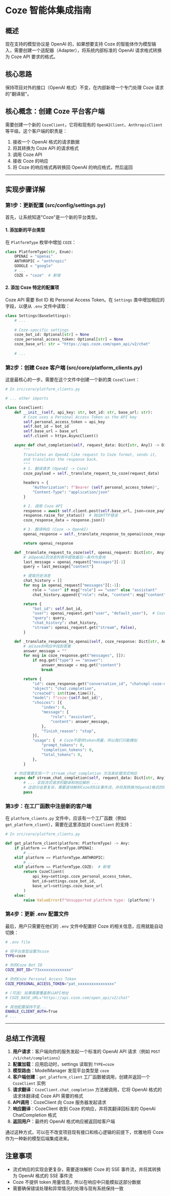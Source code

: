 # Coze 智能体集成指南

## 概述

现在支持的模型协议是 OpenAI 的，如果想要支持 Coze 的智能体作为模型输入，需要创建一个适配器（Adapter），将系统内部标准的 OpenAI 请求格式转换为 Coze API 要求的格式。

## 核心思路

保持项目对外的接口（OpenAI 格式）不变，在内部新增一个专门处理 Coze 请求的"翻译层"。

## 核心概念：创建 Coze 平台客户端

需要创建一个新的 `CozeClient`，它将和现有的 `OpenAIClient`、`AnthropicClient` 等平级。这个客户端的职责是：

1. 接收一个 OpenAI 格式的请求数据
2. 将其转换为 Coze API 的请求格式
3. 调用 Coze API
4. 接收 Coze 的响应
5. 将 Coze 的响应格式再转换回 OpenAI 的响应格式，然后返回

---

## 实现步骤详解

### 第1步：更新配置 (src/config/settings.py)

首先，让系统知道"Coze"是一个新的平台类型。

#### 1. 添加新的平台类型

在 `PlatformType` 枚举中增加 `COZE`：

```python
class PlatformType(str, Enum):
    OPENAI = "openai"
    ANTHROPIC = "anthropic"
    GOOGLE = "google"
    # ...
    COZE = "coze"  # 新增
```

#### 2. 添加 Coze 特定的配置项

Coze API 需要 Bot ID 和 Personal Access Token。在 `Settings` 类中增加相应的字段，以便从 `.env` 文件中读取：

```python
class Settings(BaseSettings):
    # ...
    
    # Coze-specific settings
    coze_bot_id: Optional[str] = None
    coze_personal_access_token: Optional[str] = None
    coze_base_url: str = "https://api.coze.com/open_api/v2/chat"
    
    # ...
```

### 第2步：创建 Coze 客户端 (src/core/platform_clients.py)

这是最核心的一步。需要在这个文件中创建一个新的类 `CozeClient`：

```python
# In src/core/platform_clients.py

# ... other imports

class CozeClient:
    def __init__(self, api_key: str, bot_id: str, base_url: str):
        # Coze uses a Personal Access Token as the API key
        self.personal_access_token = api_key
        self.bot_id = bot_id
        self.base_url = base_url
        self.client = httpx.AsyncClient()

    async def chat_completion(self, request_data: Dict[str, Any]) -> Dict[str, Any]:
        """
        Translates an OpenAI-like request to Coze format, sends it,
        and translates the response back.
        """
        # 1. 翻译请求 (OpenAI -> Coze)
        coze_payload = self._translate_request_to_coze(request_data)

        headers = {
            "Authorization": f"Bearer {self.personal_access_token}",
            "Content-Type": "application/json"
        }

        # 2. 调用 Coze API
        response = await self.client.post(self.base_url, json=coze_payload, headers=headers)
        response.raise_for_status()  # 抛出HTTP错误
        coze_response_data = response.json()

        # 3. 翻译响应 (Coze -> OpenAI)
        openai_response = self._translate_response_to_openai(coze_response_data)

        return openai_response

    def _translate_request_to_coze(self, openai_request: Dict[str, Any]) -> Dict[str, Any]:
        # 从OpenAI的消息列表中提取最后一条作为查询
        last_message = openai_request["messages"][-1]
        query = last_message["content"]

        # 提取历史消息
        chat_history = []
        for msg in openai_request["messages"][:-1]:
            role = "user" if msg["role"] == "user" else "assistant"
            chat_history.append({"role": role, "content": msg["content"]})

        return {
            "bot_id": self.bot_id,
            "user": openai_request.get("user", "default_user"),  # Coze需要一个user_id
            "query": query,
            "chat_history": chat_history,
            "stream": openai_request.get("stream", False),
        }

    def _translate_response_to_openai(self, coze_response: Dict[str, Any]) -> Dict[str, Any]:
        # 从Coze的响应中找到答案
        answer_message = ""
        for msg in coze_response.get("messages", []):
            if msg.get("type") == "answer":
                answer_message = msg.get("content")
                break

        return {
            "id": coze_response.get("conversation_id", "chatcmpl-coze-mock-id"),
            "object": "chat.completion",
            "created": int(time.time()),
            "model": f"coze-{self.bot_id}",
            "choices": [{
                "index": 0,
                "message": {
                    "role": "assistant",
                    "content": answer_message,
                },
                "finish_reason": "stop",
            }],
            "usage": {  # Coze不提供token用量，所以我们只能模拟
                "prompt_tokens": 0,
                "completion_tokens": 0,
                "total_tokens": 0,
            },
        }

    # 你还需要实现一个 stream_chat_completion 方法来处理流式响应
    async def stream_chat_completion(self, request_data: Dict[str, Any]):
        # ... 实现流式请求的翻译和响应解析 ...
        # 这部分会更复杂，需要逐块解析Coze的SSE事件流，并将其转换为OpenAI格式的SSE事件流
        pass
```

### 第3步：在工厂函数中注册新的客户端

在 `platform_clients.py` 文件中，应该有一个工厂函数（例如 `get_platform_client`），需要在这里添加对 `CozeClient` 的支持：

```python
# In src/core/platform_clients.py

def get_platform_client(platform: PlatformType) -> Any:
    if platform == PlatformType.OPENAI:
        # ...
    elif platform == PlatformType.ANTHROPIC:
        # ...
    elif platform == PlatformType.COZE:  # 新增
        return CozeClient(
            api_key=settings.coze_personal_access_token,
            bot_id=settings.coze_bot_id,
            base_url=settings.coze_base_url
        )
    else:
        raise ValueError(f"Unsupported platform type: {platform}")
```

### 第4步：更新 .env 配置文件

最后，用户只需要在他们的 `.env` 文件中配置好 Coze 的相关信息，应用就能自动切换：

```bash
# .env file

# 将平台类型设置为coze
TYPE=coze

# 你的Coze Bot ID
COZE_BOT_ID="73xxxxxxxxxxxxxx"

# 你的Coze Personal Access Token
COZE_PERSONAL_ACCESS_TOKEN="pat_xxxxxxxxxxxxxxxx"

# (可选) 如果需要覆盖默认API地址
# COZE_BASE_URL="https://api.coze.com/open_api/v2/chat"

# 其他配置保持不变...
ENABLE_CLIENT_AUTH=True
# ...
```

---

## 总结工作流程

1. **用户请求**：客户端向你的服务发起一个标准的 OpenAI API 请求（例如 `POST /v1/chat/completions`）
2. **配置加载**：应用启动时，settings 读取到 `TYPE=coze`
3. **模型路由**：ModelManager 发现平台类型是 `coze`
4. **客户端创建**：`get_platform_client` 工厂函数被调用，创建并返回一个 `CozeClient` 实例
5. **请求翻译**：`CozeClient.chat_completion` 方法被调用，它将 OpenAI 格式的请求体翻译成 Coze API 需要的格式
6. **API调用**：CozeClient 向 Coze 服务器发起请求
7. **响应翻译**：CozeClient 收到 Coze 的响应，并将其翻译回标准的 OpenAI ChatCompletion 格式
8. **返回用户**：最终的 OpenAI 格式响应被返回给客户端

通过这种方式，可以在不改变项目现有接口和核心逻辑的前提下，优雅地将 Coze 作为一种新的模型后端集成进来。

## 注意事项

- 流式响应的实现会更复杂，需要逐块解析 Coze 的 SSE 事件流，并将其转换为 OpenAI 格式的 SSE 事件流
- Coze 不提供 token 用量信息，所以在响应中只能模拟这部分数据
- 需要确保错误处理和异常情况的处理与现有系统保持一致